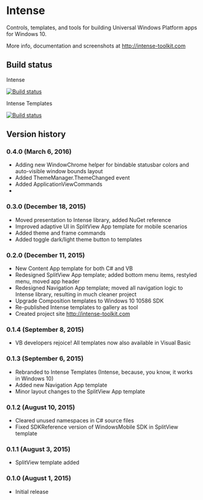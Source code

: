 # Intense
Controls, templates, and tools for building Universal Windows Platform apps for Windows 10.

More info, documentation and screenshots at http://intense-toolkit.com

## Build status
Intense

[![Build status](https://ci.appveyor.com/api/projects/status/ayu8ka9jhggfr9s1?svg=true)](https://ci.appveyor.com/project/kozw/intense)

Intense Templates

[![Build status](https://ci.appveyor.com/api/projects/status/raovfoxpha0bvv02?svg=true)](https://ci.appveyor.com/project/kozw/intense-2lj74)

## Version history
### 0.4.0 (March 6, 2016)
* Adding new WindowChrome helper for bindable statusbar colors and auto-visible window bounds layout
* Added ThemeManager.ThemeChanged event
* Added ApplicationViewCommands
* 
### 0.3.0 (December 18, 2015)
* Moved presentation to Intense library, added NuGet reference
* Improved adaptive UI in SplitView App template for mobile scenarios
* Added theme and frame commands
* Added toggle dark/light theme button to templates

### 0.2.0 (December 11, 2015)
* New Content App template for both C# and VB 
* Redesigned SplitView App template; added bottom menu items, restyled menu, moved app header 
* Redesigned Navigation App template; moved all navigation logic to Intense library, resulting in much cleaner project 
* Upgrade Composition templates to Windows 10 10586 SDK 
* Re-published Intense templates to gallery as tool 
* Created project site http://intense-toolkit.com

### 0.1.4 (September 8, 2015)
* VB developers rejoice! All templates now also available in Visual Basic 

### 0.1.3 (September 6, 2015)
* Rebranded to Intense Templates (Intense, because, you know, it works in Windows 10) 
* Added new Navigation App template 
* Minor layout changes to the SplitView App template 

### 0.1.2 (August 10, 2015)
* Cleared unused namespaces in C# source files 
* Fixed SDKReference version of WindowsMobile SDK in SplitView template 

### 0.1.1 (August 3, 2015)
* SplitView template added 

### 0.1.0 (August 1, 2015)
* Initial release 


